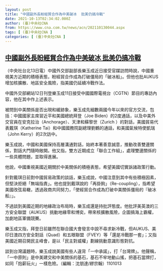 ```yaml
---
layout: post
title: "中國副外長盼經貿合作為中美破冰  批美仍搞冷戰"
date: 2021-10-13T02:34:02.000Z
author: (臺)中央社CNA
from: https://www.cna.com.tw/news/acn/202110130044.aspx
tags: [ (臺)中央社CNA ]
categories: [ (臺)中央社CNA ]
---
```

<!--1634092442000-->
[中國副外長盼經貿合作為中美破冰  批美仍搞冷戰](https://www.cna.com.tw/news/acn/202110130044.aspx)
------

<div>
<div></div><div><p>（中央社台北13日電）中國外交部副部長樂玉成近日接受官媒訪問時說，中國重視美方近期的積極表態，盼經貿合作成為打破僵局的「破冰船」。但他也批AUKUS增加核擴散、地區安全風險，指美國仍延續冷戰作法。</p><p>中國外交部網站12日刊登樂玉成11日接受中國國際電視台（CGTN）節目的專訪內容，他在其中作上述表示。</p><p>被問到中美關係是否出現和緩跡象，樂玉成先細數兩國今年以來的官方交流，包括：中國國家主席習近平和美國總統拜登（Joe Biden）的2度通話，以及中美外交官員在安克拉治（Anchorage）、天津和蘇黎世（Zurich ）的對話，美國貿易代表戴琪（Katherine Tai）和中國國務院副總理劉鶴的通話，和美國氣候特使凱瑞（John Kerry）的2次訪中。</p><p>樂玉成說，中國和美國保持高層溝通對話，始終本著善意誠意，推動改善雙邊關係，對話大門隨時敞開。他又指，雙方近期成立「聯合工作組」，處理雙邊關係的一些具體問題，並取得進展。</p><p>他說，中國重視美國近期關於中美關係的積極表態，希望美國切實訴諸政策行動。</p><p>針對戴琪日前對中國貿易政策的談話，樂玉成說，中國注意到其中有些積極因素，但堅決拒絕「無端指責」。他也提到戴琪說的「再掛鉤」（Re-coupling），指希望美國改弦易轍，透過政商共同努力，「使經貿合作成為打破中美關係僵局的『破冰船』」。</p><p>不過談到美國近期的地緣政治布局時，樂玉成還是持批評態度。他批評美英澳的三方安全聯盟（AUKUS）挑動地緣零和博奕，帶來核擴散風險，企圖搞海上霸權，加劇地區軍備競賽。</p><p>樂玉成又指，拜登日前雖然在聯合國大會發言中說不尋求新冷戰，但AUKUS、美印日澳四方安全對話（Quad）和五眼聯盟（FVEY）等「還是冷戰那一套」；又指美國近期召開民主峰會，是以「民主對威權」劃線挑動意識形態對抗。</p><p>談到台灣議題時，樂玉成說美國有些人違背「一中承諾」，打「台灣牌」。他聲稱，「一中原則」是中美建交和中美關係的基石，基石不牢地動山搖，把基石當牌打，如同「抱薪玩火」一樣危險。（編輯：沈朋達/繆宗翰）1101013</p></div>
</div>
